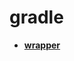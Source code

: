 <!-- generated by markdown-notes-tree -->

# gradle

<!-- optional markdown-notes-tree directory description starts here -->

<!-- optional markdown-notes-tree directory description ends here -->

- [**wrapper**](wrapper)
